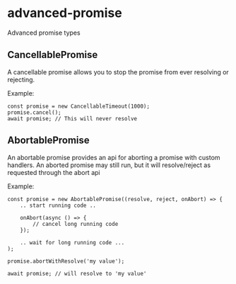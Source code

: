 # advanced-promise
Advanced promise types

## CancellablePromise
A cancellable promise allows you to stop the promise from ever resolving or rejecting.

Example:
        
    const promise = new CancellableTimeout(1000);
    promise.cancel();
    await promise; // This will never resolve 

## AbortablePromise
An abortable promise provides an api for aborting a promise with custom handlers.
An aborted promise may still run, but it will resolve/reject as requested through the abort api

Example:

    const promise = new AbortablePromise((resolve, reject, onAbort) => {
        .. start running code ..
        
        onAbort(async () => {
            // cancel long running code
        });
        
        .. wait for long running code ...
    );
    
    promise.abortWithResolve('my value');
    
    await promise; // will resolve to 'my value'



 

